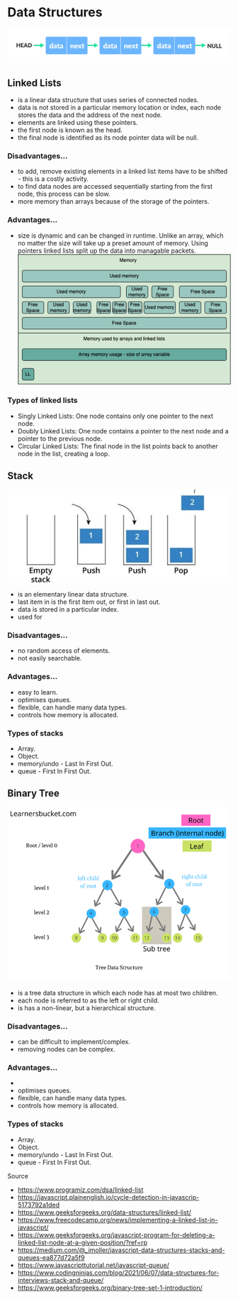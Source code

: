 # Data Structures

![Linked List](https://raw.githubusercontent.com/niccmac/dataStructures/main/public/img/linked-list-concept.webp)

## Linked Lists

- is a linear data structure that uses series of connected nodes.
- data is not stored in a particular memory location or index, each node stores the data and the address of the next node.
- elements are linked using these pointers.
- the first node is known as the head.
- the final node is identified as its node pointer data will be null.

### Disadvantages...

- to add, remove existing elements in a linked list items have to be shifted - this is a costly activity.
- to find data nodes are accessed sequentially starting from the first node, this process can be slow.
- more memory than arrays because of the storage of the pointers.

### Advantages...

- size is dynamic and can be changed in runtime. Unlike an array, which no matter the size will take up a preset amount of memory. Using pointers linked lists split up the data into managable packets.
  ![memory usage](https://github.com/niccmac/dataStructures/blob/main/public/img/Untitled%20Diagram.drawio.png)

### Types of linked lists

- Singly Linked Lists: One node contains only one pointer to the next node.
- Doubly Linked Lists: One node contains a pointer to the next node and a pointer to the previous node.
- Circular Linked Lists: The final node in the list points back to another node in the list, creating a loop.

## Stack

![Stack eg.](https://raw.githubusercontent.com/niccmac/dataStructures/main/public/img/st73hnavf3vbeitow7ln.webp)

- is an elementary linear data structure.
- last item in is the first item out, or first in last out.
- data is stored in a particular index.
- used for

### Disadvantages...

- no random access of elements.
- not easily searchable.

### Advantages...

- easy to learn.
- optimises queues.
- flexible, can handle many data types.
- controls how memory is allocated.

### Types of stacks

- Array.
- Object.
- memory/undo - Last In First Out.
- queue - First In First Out.

## Binary Tree

![Binary Tree eg.](https://raw.githubusercontent.com/niccmac/dataStructures/main/public/img/binarytree.webp)

- is a tree data structure in which each node has at most two children.
- each node is referred to as the left or right child.
- is has a non-linear, but a hierarchical structure.

### Disadvantages...

- can be difficult to implement/complex.
- removing nodes can be complex.

### Advantages...

-
- optimises queues.
- flexible, can handle many data types.
- controls how memory is allocated.

### Types of stacks

- Array.
- Object.
- memory/undo - Last In First Out.
- queue - First In First Out.

Source

- <https://www.programiz.com/dsa/linked-list>
- <https://javascript.plainenglish.io/cycle-detection-in-javascrip-5173792a1ded>
- <https://www.geeksforgeeks.org/data-structures/linked-list/>
- <https://www.freecodecamp.org/news/implementing-a-linked-list-in-javascript/>
- <https://www.geeksforgeeks.org/javascript-program-for-deleting-a-linked-list-node-at-a-given-position/?ref=rp>
- <https://medium.com/@_jmoller/javascript-data-structures-stacks-and-queues-ea877d72a5f9>
- <https://www.javascripttutorial.net/javascript-queue/>
- <https://www.codingninjas.com/blog/2021/06/07/data-structures-for-interviews-stack-and-queue/>
- <https://www.geeksforgeeks.org/binary-tree-set-1-introduction/>
